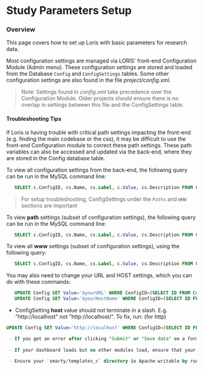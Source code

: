 
# Study Parameters Setup

### Overview
This page covers how to set up Loris with basic parameters for research data. 

Most configuration settings are managed via LORIS' front-end Configuration Module (Admin menu). These configuration settings are stored and loaded from the Database `Config` and `ConfigSettings` tables. Some other configuration settings are also found in the file _project/config.xml_.  

  > Note: Settings found in _config.xml_ take precedence over the Configuration Module.  Older projects should ensure there is no overlap in settings between this file and the ConfigSettings table.


#### Troubleshooting Tips

   If Loris is having trouble with critical path settings impacting the front-end (e.g. finding the main codebase or the css), it may be difficult to use the front-end Configuration module to correct these path settings.  These path variables can also be accessed and updated via the back-end, where they are stored in the Config database table.  

   To view all configuration settings from the back-end, the following query can be run in the MySQL command line: 
   
   ```sql
      SELECT c.ConfigID, cs.Name, cs.Label, c.Value, cs.Description FROM Config c LEFT JOIN ConfigSettings cs ON (cs.ID=c.ConfigID);
   ```

> For setup troubleshooting, ConfigSettings under the `Paths` and `WWW` sections are important

To view **path** settings (subset of configuration settings), the following query can be run in the MySQL command line: 

   ```sql
      SELECT c.ConfigID, cs.Name, cs.Label, c.Value, cs.Description FROM Config c LEFT JOIN ConfigSettings cs ON (c.ConfigID = cs.ID) JOIN ConfigSettings csp ON (cs.Parent = csp.ID) WHERE csp.Name = 'paths';
   ```

To view all **www** settings (subset of configuration settings), using the following query: 
   
   ```sql
      SELECT c.ConfigID, cs.Name, cs.Label, c.Value, cs.Description FROM Config c LEFT JOIN ConfigSettings cs ON (c.ConfigID = cs.ID) JOIN ConfigSettings csp ON (cs.Parent = csp.ID) WHERE csp.Name = 'www';
   ```

   You may also need to change your URL and HOST settings, which you can do with these commands:
   
   ```sql
      UPDATE Config SET Value='$yourURL' WHERE ConfigID=(SELECT ID FROM ConfigSettings WHERE Name='url');
      UPDATE Config SET Value='$yourHostName' WHERE ConfigID=(SELECT ID FROM ConfigSettings WHERE Name='host');
   ```


 - ConfigSetting **host** value should not terminate in a slash.  E.g. "http://localhost" not "http://localhost/". To fix, run: (for http) 
```sql
UPDATE Config SET Value='http://localhost' WHERE ConfigID=(SELECT ID FROM ConfigSettings WHERE Name='host');

 - If you get an error after clicking "Submit" or "Save data" on a form, check that ***url*** Config setting is set for your host. (Previous iterations of LORIS recommended setting this to the empty string)  Run: `UPDATE Config SET Value='$yourhost' WHERE ConfigID=(SELECT ID FROM ConfigSettings WHERE Name='url');`
 
 - If your dashboard loads but no other modules load, ensure that your `/var/apache2/apache2.conf` file is set to `AllowOverride All` in the section `<Directory /var/www/>` to enable re-write rules (based on `htdocs/.htaccess`)
 
 - Ensure your `smarty/templates_c` directory is Apache-writable by running `composer update`. This will also update your dependencies.
